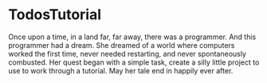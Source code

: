 # TodosTutorial

Once upon a time, in a land far, far away, there was a programmer. And this programmer had a dream. She dreamed of a world where computers worked the first time, never needed restarting, and never spontaneously combusted. Her quest began with a simple task, create a silly little project to use to work through a tutorial. May her tale end in happily ever after. 
